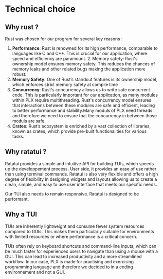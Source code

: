 # Technical choice
## Why rust ?

Rust was chosen for our program for several key reasons : 

1. **Performance**: Rust is renowned for its high performance, comparable to languages like C and C++. This is crucial for our application, where speed and efficiency are paramount. 2. Memory safety: Rust's ownership model ensures memory safety. This reduces the chances of memory leaks and other related bugs making the application more robust.
2. **Memory Safety**: One of Rust’s standout features is its ownership model, which enforces strict memory safety at compile time 
2. **Concurrency**: Rust's concurrency allows us to write safe concurrent code. This is particularly important for our application, as many modules within PLX require multithreading. Rust's concurrency model ensures that interactions between these modules are safe and efficient, leading to better performance and stability.Many moduls of PLX need threads and therefore we need to ensure that the concurrency in between those moduls are safe.
3. **Crates**: Rust’s ecosystem is enriched by a vast collection of libraries, known as crates, which provide pre-built functionalities for various tasks. 

## Why ratatui ?

Ratatui provides a simple and intuitive API for building TUIs, which speeds up the developpement process. User side, it provides an ease of use rather than using terminal commands. Ratatui is also very flexible and offers a high degree of flexibility in designing widgets and layouts allowing us to create a clean, simple, and easy to use user interface that meets our specific needs.

Our TUI also needs to remain responsive. Ratatui is designed to be performant.

## Why a TUI

TUIs are inherently lightweight and consume fewer system resources compared to GUIs. This makes them particularly suitable for environments with limited resources or where performance is a critical concern.

TUIs often rely on keyboard shortcuts and command-line inputs, which can be much faster for experienced users to navigate than using a mouse with a GUI. This can lead to increased productivity and a more streamlined workflow. In our case, PLX is made for practising and exercising programming language and therefore we decided to in a coding environnement and not a GUI.

